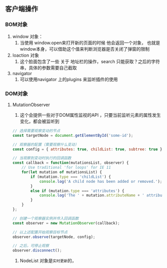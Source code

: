 ## 客户端操作
### BOM对象
1. window 对象：
    1. 当使用 window.open来打开新的页面的时候  他会返回一个对象， 也就是window本身，可以借助这个值来判断浏览器是否关闭了弹窗的限制
2. loaction 对象
    1. 这个脸面包含了一些 关于 地址栏的操作，search 只能获取？之后的字符串，具体的参数需要自己截取
3. navigator
    1. 可以使用navigator  上的plugins 来监听插件的使用
### DOM对象
1. MutationObserver
    1. 这个会提供一些对于DOM属性监视的API ，只要当前监听元素的属性发生变化，都会被监听到

    ```jsx
    // 选择需要观察变动的节点
    const targetNode = document.getElementById('some-id');
    
    // 观察器的配置（需要观察什么变动）
    const config = { attributes: true, childList: true, subtree: true };
    
    // 当观察到变动时执行的回调函数
    const callback = function(mutationsList, observer) {
        // Use traditional 'for loops' for IE 11
        for(let mutation of mutationsList) {
            if (mutation.type === 'childList') {
                console.log('A child node has been added or removed.');
            }
            else if (mutation.type === 'attributes') {
                console.log('The ' + mutation.attributeName + ' attribute was modified.');
            }
        }
    };
    
    // 创建一个观察器实例并传入回调函数
    const observer = new MutationObserver(callback);
    
    // 以上述配置开始观察目标节点
    observer.observe(targetNode, config);
    
    // 之后，可停止观察
    observer.disconnect();
    ```

    1. NodeList 对象是`实时更新`的，